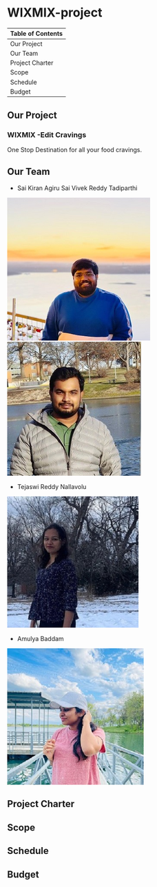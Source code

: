# WIXMIX-project

| Table of Contents |
|-------------------|
| Our Project       |
| Our Team          |
| Project Charter   |
| Scope             |
| Schedule          |
| Budget            |


## Our Project
   ### WIXMIX -Edit Cravings
   One Stop Destination for all your food cravings.
   

## Our Team

   * Sai Kiran Agiru&nbsp;Sai Vivek Reddy Tadiparthi                       

   ![sai](Pictures/Saikiran.jpg)&nbsp; ![vivek](Pictures/Vivek.jpg)
  

   * Tejaswi Reddy Nallavolu 

   ![teju](pictures/Tejaswi.jpg) 

   * Amulya Baddam

   ![amulya](Pictures/Amulya.jpg)


## Project Charter



## Scope



## Schedule



## Budget
